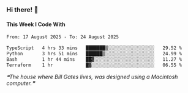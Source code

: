 ### Hi there! 👋

#### This Week I Code With
<!--START_SECTION:waka-->

```txt
From: 17 August 2025 - To: 24 August 2025

TypeScript   4 hrs 33 mins   ███████▒░░░░░░░░░░░░░░░░░   29.52 %
Python       3 hrs 51 mins   ██████▒░░░░░░░░░░░░░░░░░░   24.99 %
Bash         1 hr 44 mins    ██▓░░░░░░░░░░░░░░░░░░░░░░   11.27 %
Terraform    1 hr            █▓░░░░░░░░░░░░░░░░░░░░░░░   06.55 %
```

<!--END_SECTION:waka-->

<!--STARTS_HERE_QUOTE_README-->
<i>❝The house where Bill Gates lives, was designed using a Macintosh computer.❞</i>
<!--ENDS_HERE_QUOTE_README-->
